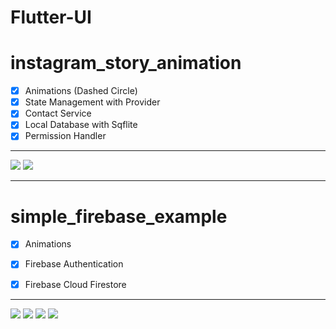 # Flutter-UI

# instagram_story_animation

- [x] Animations (Dashed Circle)
- [x] State Management with Provider
- [x] Contact Service
- [x] Local Database with Sqflite
- [x] Permission Handler

------------

![](https://github.com/iremcelikbilek/Flutter-UI/blob/master/instagram_story_animation/github/ss-1.png)
![](https://github.com/iremcelikbilek/Flutter-UI/blob/master/instagram_story_animation/github/ss-2.png)

------------

# simple_firebase_example


- [x] Animations
- [x] Firebase Authentication
- [x] Firebase Cloud Firestore


------------

![](https://github.com/iremcelikbilek/Flutter-UI/blob/master/simple_firebase_example/github/ss-1.png)
![](https://github.com/iremcelikbilek/Flutter-UI/blob/master/simple_firebase_example/github/ss-2.png)
![](https://github.com/iremcelikbilek/Flutter-UI/blob/master/simple_firebase_example/github/ss-3.png)
![](https://github.com/iremcelikbilek/Flutter-UI/blob/master/simple_firebase_example/github/ss-4.png)
